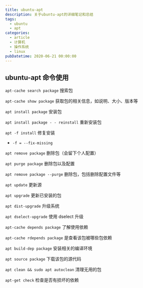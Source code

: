 ```yaml
---
title: ubuntu-apt
description: 关于ubuntu-apt的详细笔记和总结
tags:
  - ubuntu
  - apt
categories:
  - article
  - 计算机
  - 操作系统
  - linux
pubDatetime: 2020-06-21 00:00:00
---
```


## ubuntu-apt 命令使用

`apt-cache search package` 搜索包

`apt-cache show package` 获取包的相关信息，如说明、大小、版本等

`apt install package` 安装包

`apt install package - - reinstall` 重新安装包

`apt -f install` 修复安装

- `-f = --fix-missing`

`apt remove package` 删除包（会留下个人配置）

`apt purge package` 删除包以及配置

`apt remove package --purge` 删除包，包括删除配置文件等

`apt update` 更新源

`apt upgrade` 更新已安装的包

`apt dist-upgrade` 升级系统

`apt dselect-upgrade` 使用 dselect 升级

`apt-cache depends package` 了解使用依赖

`apt-cache rdepends package` 是查看该包被哪些包依赖

`apt build-dep package` 安装相关的编译环境

`apt source package` 下载该包的源代码

`apt clean && sudo apt autoclean` 清理无用的包

`apt-get check` 检查是否有损坏的依赖
